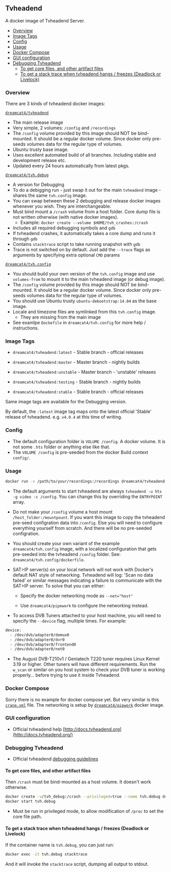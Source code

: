 ## Tvheadend

A docker image of Tvheadend Server.

<!-- START doctoc generated TOC please keep comment here to allow auto update -->
<!-- DON'T EDIT THIS SECTION, INSTEAD RE-RUN doctoc TO UPDATE -->
 

- [Overview](#overview)
- [Image Tags](#image-tags)
- [Config](#config)
- [Usage](#usage)
- [Docker Compose](#docker-compose)
- [GUI configuration](#gui-configuration)
- [Debugging Tvheadend](#debugging-tvheadend)
  - [To get core files, and other artifact files](#to-get-core-files-and-other-artifact-files)
  - [To get a stack trace when tvheadend hangs / freezes (Deadlock or Livelock)](#to-get-a-stack-trace-when-tvheadend-hangs--freezes-deadlock-or-livelock)

<!-- END doctoc generated TOC please keep comment here to allow auto update -->

### Overview

There are 3 kinds of tvheadend docker images:

[`dreamcat4/tvheadend`](https://registry.hub.docker.com/u/dreamcat4/tvheadend)

  * The main release image
  * Very simple, 2 volumes: `/config` and `/recordings`
  * The `/config` volume provided by this image should NOT be bind-mounted. It should be a regular docker volume. Since docker only pre-seeds volumes data for the regular type of volumes.
  * Ubuntu trusty base image.
  * Uses excellent automated build of all branches. Including stable and development release etc.
  * Updated every 24 hours automatically from latest pkgs.

[`dreamcat4/tvh.debug`](https://registry.hub.docker.com/u/dreamcat4/tvh.debug)

  * A version for Debugging
  * To do a debigging run - just swap it out for the main `tvheadend` image - shares the same `tvh.config` image.
  * You can swap between these 2 debugging and release docker images whenever you wish. They are interchangeable.
  * Must bind mount a `/crash` volume from a host folder. Core dump file is not written otherwise (with native docker images).
    * Example: `docker create --volume $HOME/tvh_crashes:/crash`
  * Includes all required debugging symbols and `gdb`
  * If tvheadend crashes, it automatically takes a core dump and runs it through `gdb`
  * Contains `stacktrace` script to take running snapshot with `gdb`
  * Trace is not switched on by default. Just add the `--trace` flags as arguments by specifying extra optional `CMD` params

[`dreamcat4/tvh.config`](https://registry.hub.docker.com/u/dreamcat4/tvh.config)

  * You should build your own version of the `tvh.config` image and use `volumes-from` to mount it to the main tvheadend image (or debug image).
  * The `/config` volume provided by this image should NOT be bind-mounted. It should be a regular docker volume. Since docker only pre-seeds volumes data for the regular type of volumes.
  * You should use Ubuntu trusty `ubuntu-debootstrap:14.04` as the base image.
  * Locale and timezone files are symlinked from this `tvh.config` image.
    * They are missing from the main image
  * See examlpe `Dockefile` in `dreamcat4/tvh.config` for more help / instructions.

### Image Tags

* `dreamcat4/tvheadend:latest` - Stable branch - official releases

* `dreamcat4/tvheadend:master` - Master branch - nightly builds

* `dreamcat4/tvheadend:unstable` - Master branch - 'unstable' releases

* `dreamcat4/tvheadend:testing` - Stable branch - nightly builds

* `dreamcat4/tvheadend:stable` - Stable branch - official releases

Same image tags are available for the Debugging version.

By default, the `:latest` image tag maps onto the latest official 'Stable' release of tvheadend. e.g. `v4.0.4` at this time of writing.

### Config

* The default configuration folder is `VOLUME /config`. A docker volume. It is not some `.hts` folder or anything else like that.
* The `VOLUME /config` is pre-seeded from the docker Build context `config/`.

### Usage

```sh
docker run -v /path/to/your/recordings:/recordings dreamcat4/tvheadend [extra tvheadend args...]
```

* The default arguments to start tvheadend are always `tvheadend -u hts -g video -c /config`. You can change this by overriding the `ENTRYPOINT` array.

* Do not make your `/config` volume a host mount `/host_folder:/mountpount`. If you want this image to copy the tvheadend pre-seed configration data into `/config`. Else you will need to configure everything yourself from scratch. And there will be no pre-seeded configration.

* You should create your own variant of the example `dreamcat4/tvh.config` image, with a localized configuration that gets pre-seeded into the tvheadend `/config` folder. See: `dreamcat4/tvh.config/dockerfile`.

* SAT>IP server(s) on your local network will not work with Docker's default NAT style of networking. Tvheadend will log: 'Scan no data failed' or similar messages indicating a failure to communicate with the SAT>IP server. To solve that you can either:

  * Specify the docker networking mode as `--net="host"`

  * Use `dreamcat4/pipework` to configure the networking instead.

* To access DVB Tuners attached to your host machine, you will need to specify the `--device` flag, multiple times. For example:

```sh
device:
  - /dev/dvb/adapter0/demux0
  - /dev/dvb/adapter0/dvr0
  - /dev/dvb/adapter0/frontend0
  - /dev/dvb/adapter0/net0
```

* The August DVB-T210v1 / Geniatech T220 tuner requires Linux Kernel 3.19 or higher. Other tuners will have different requirements. Run the `w_scan` or similar on you host system to check your DVB tuner is working properly... before trying to use it inside Tvheadend.

### Docker Compose

Sorry there is no example for docker compose yet. But very similar is this [`crane.yml`](https://github.com/dreamcat4/docker-images/blob/master/tvh/crane.yml) file. The networking is setup by [`dreamcat4/pipwork`](https://github.com/dreamcat4/docker-images/tree/master/pipework) docker image.

### GUI configuration

* Official tvheadend help [http://docs.tvheadend.org](http://docs.tvheadend.org/)

### Debugging Tvheadend

* Official tvheadend [debugging guidelines](https://tvheadend.org/projects/tvheadend/wiki/Debugging)

#### To get core files, and other artifact files

Then `/crash` must be bind-mounted as a host volume. It doesn't work otherwise.

```sh
docker create -v/tvh_debug:/crash --privileged=true --name tvh.debug dreamcat4/tvh.debug --abort
docker start tvh.debug
```


* Must be run in privileged mode, to allow modification of `/proc` to set the core file path.

#### To get a stack trace when tvheadend hangs / freezes (Deadlock or Livelock)

If the container name is `tvh.debug`, you can just run:

```sh
docker exec -it tvh.debug stacktrace
```

And it will invoke the `stacktrace` script, dumping all output to stdout.



